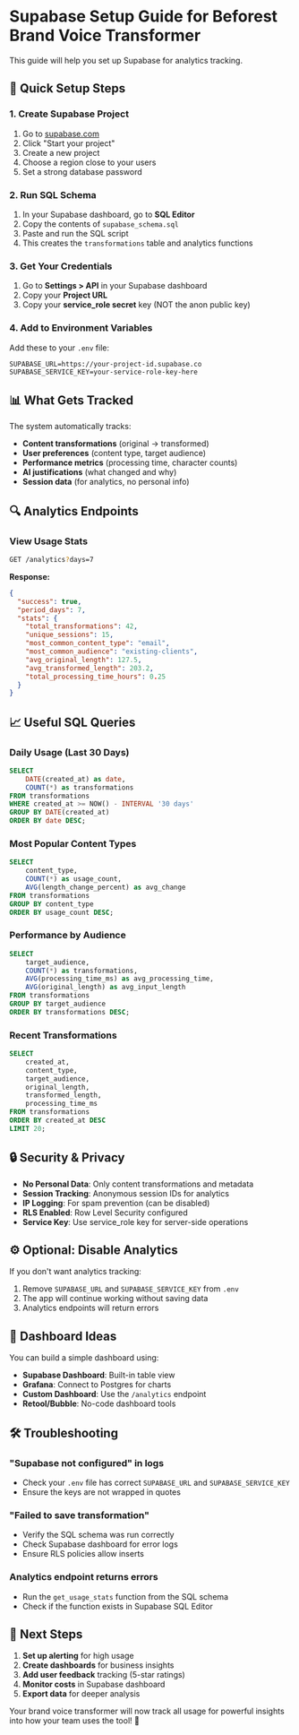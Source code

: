 # Supabase Setup Guide for Beforest Brand Voice Transformer

This guide will help you set up Supabase for analytics tracking.

## 🚀 **Quick Setup Steps**

### 1. **Create Supabase Project**
1. Go to [supabase.com](https://supabase.com)
2. Click "Start your project"
3. Create a new project
4. Choose a region close to your users
5. Set a strong database password

### 2. **Run SQL Schema**
1. In your Supabase dashboard, go to **SQL Editor**
2. Copy the contents of `supabase_schema.sql`
3. Paste and run the SQL script
4. This creates the `transformations` table and analytics functions

### 3. **Get Your Credentials**
1. Go to **Settings > API** in your Supabase dashboard
2. Copy your **Project URL**
3. Copy your **service_role secret** key (NOT the anon public key)

### 4. **Add to Environment Variables**
Add these to your `.env` file:
```env
SUPABASE_URL=https://your-project-id.supabase.co
SUPABASE_SERVICE_KEY=your-service-role-key-here
```

## 📊 **What Gets Tracked**

The system automatically tracks:
- **Content transformations** (original → transformed)
- **User preferences** (content type, target audience)
- **Performance metrics** (processing time, character counts)
- **AI justifications** (what changed and why)
- **Session data** (for analytics, no personal info)

## 🔍 **Analytics Endpoints**

### **View Usage Stats**
```bash
GET /analytics?days=7
```

**Response:**
```json
{
  "success": true,
  "period_days": 7,
  "stats": {
    "total_transformations": 42,
    "unique_sessions": 15,
    "most_common_content_type": "email",
    "most_common_audience": "existing-clients",
    "avg_original_length": 127.5,
    "avg_transformed_length": 203.2,
    "total_processing_time_hours": 0.25
  }
}
```

## 📈 **Useful SQL Queries**

### **Daily Usage (Last 30 Days)**
```sql
SELECT 
    DATE(created_at) as date, 
    COUNT(*) as transformations
FROM transformations 
WHERE created_at >= NOW() - INTERVAL '30 days'
GROUP BY DATE(created_at)
ORDER BY date DESC;
```

### **Most Popular Content Types**
```sql
SELECT 
    content_type, 
    COUNT(*) as usage_count,
    AVG(length_change_percent) as avg_change
FROM transformations
GROUP BY content_type
ORDER BY usage_count DESC;
```

### **Performance by Audience**
```sql
SELECT 
    target_audience,
    COUNT(*) as transformations,
    AVG(processing_time_ms) as avg_processing_time,
    AVG(original_length) as avg_input_length
FROM transformations
GROUP BY target_audience
ORDER BY transformations DESC;
```

### **Recent Transformations**
```sql
SELECT 
    created_at,
    content_type,
    target_audience,
    original_length,
    transformed_length,
    processing_time_ms
FROM transformations
ORDER BY created_at DESC
LIMIT 20;
```

## 🔒 **Security & Privacy**

- **No Personal Data**: Only content transformations and metadata
- **Session Tracking**: Anonymous session IDs for analytics
- **IP Logging**: For spam prevention (can be disabled)
- **RLS Enabled**: Row Level Security configured
- **Service Key**: Use service_role key for server-side operations

## ⚙️ **Optional: Disable Analytics**

If you don't want analytics tracking:
1. Remove `SUPABASE_URL` and `SUPABASE_SERVICE_KEY` from `.env`
2. The app will continue working without saving data
3. Analytics endpoints will return errors

## 📱 **Dashboard Ideas**

You can build a simple dashboard using:
- **Supabase Dashboard**: Built-in table view
- **Grafana**: Connect to Postgres for charts
- **Custom Dashboard**: Use the `/analytics` endpoint
- **Retool/Bubble**: No-code dashboard tools

## 🛠 **Troubleshooting**

### **"Supabase not configured" in logs**
- Check your `.env` file has correct `SUPABASE_URL` and `SUPABASE_SERVICE_KEY`
- Ensure the keys are not wrapped in quotes

### **"Failed to save transformation"**
- Verify the SQL schema was run correctly
- Check Supabase dashboard for error logs
- Ensure RLS policies allow inserts

### **Analytics endpoint returns errors**
- Run the `get_usage_stats` function from the SQL schema
- Check if the function exists in Supabase SQL Editor

## 🎯 **Next Steps**

1. **Set up alerting** for high usage
2. **Create dashboards** for business insights
3. **Add user feedback** tracking (5-star ratings)
4. **Monitor costs** in Supabase dashboard
5. **Export data** for deeper analysis

Your brand voice transformer will now track all usage for powerful insights into how your team uses the tool! 🚀